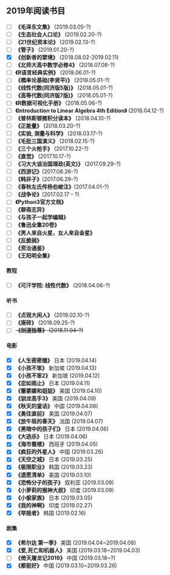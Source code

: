 ## 2019年阅读书目

- [ ] **《毛泽东文集》** (2019.03.05-?)
- [ ] **《生态社会人口论》** (2019.02.20-?)
- [ ] **《21世纪资本论》** (2019.02.13-?)
- [ ] **《管子》** (2019.01.20-?)
- [x] **《创新者的宭境》** (2018.08.02-2019.02.11)
- [ ] **《北师大高中数学必修4》** (2018.07.08-?)
- [ ] **《R语言经典实例》** (2018.06.01-?)
- [ ] **《概率论基础(李贤平)》** (2018.05.01-?)
- [ ] **《线性代数(同济版5版)》** (2018.05.01-?)
- [ ] **《高等代数(同济版7版)》** (2018.05.01-?)
- [ ] **《R数据可视化手册》** (2018.05.06-?)
- [ ] **《Introduction to Linear Algebra 4th Edition》** (2018.04.12-?)
- [ ] **《普林斯顿微积分读本》** (2018.04.10-?)
- [ ] **《正能量》** (2018.03.20-?)
- [ ] **《实验, 测量与科学》** (2018.03.17-?)
- [ ] **《毛批三国演义》** (2018.02.15-?)
- [ ] **《三个火枪手》** (2017.10.22-?)
- [ ] **《直觉》** (2017.10.17-?)
- [ ] **《习大大谈治国理政(英文)》** (2017.09.29-?)
- [ ] **《西游记》**(2017.08.26-?)
- [ ] **《韩非子》**(2017.06.29-?)
- [ ] **《春秋左氏传杨伯峻注》**(2017.04.01-?)
- [ ] **《战争论》**(2017.02.17 - ?)
- [ ] **《Python3官方文档》**
- [ ] **《聊斋志异》**
- [ ] **《与孩子一起学编辑》**
- [ ] **《鲁迅全集20卷》**
- [ ] **《男人来自火星，女人来自金星》**
- [ ] **《反脆弱》**
- [ ] **《资治通鉴》**
- [ ] **《王阳明全集》**

#### 教程
- [ ] **《可汗学院: 线性代数》** (2018.04.06-?)

#### 听书

- [ ] **《贞观大闲人》** (2019.02.10-?)
- [ ] **《唐砖》** (2018.09.25-?)
- [ ] ~~**《剑道独尊》** (2018.11.04-?)~~

#### 电影

- [x] **《人生密密缝》** 日本 (2019.04.14)
- [x] **《小孩不笨》** 新加坡 (2019.04.13)
- [x] **《小孩不笨2》** 新加坡 (2019.04.12)
- [x] **《恋如雨止》** 日本 (2019.04.11)
- [x] **《蕾蒙娜和姐姐》** 美国 (2019.04.10)
- [x] **《驯龙高手3》** 美国 (2019.04.09)
- [x] **《秋天的童话》** 中国 (2019.04.08)
- [x] **《勇往直前》** 美国 (2019.04.07)
- [x] **《放牛班的春天》** 法国 (2019.04.07)
- [x] **《黑暗中的孩子们》** 日本 (2019.04.06)
- [x] **《大逃杀》** 日本 (2019.04.06)
- [x] **《海市蜃楼》** 西班牙 (2019.04.05)
- [x] **《疯狂的外星人》** 中国 (2019.03.26)
- [x] **《天空之城》** 日本 (2019.03.25)
- [x] **《极限职业》** 韩国 (2019.03.23)
- [x] **《遗愿清单》** 美国 (2019.03.10)
- [x] **《恐怖分子的孩子》** 叙利亚 (2019.03.09)
- [x] **《小萝莉的猴神大叔》** 印度 (2019.03.09)
- [x] **《小偷家族》** 日本 (2019.03.05)
- [x] **《我的神啊》** 印度 (2019.02.27)
- [x] **《举报者》** 韩国 (2019.02.16)

#### 剧集

- [x] **《希尔达 第一季》** 美国 (2019.04.04~2019.04.06)
- [x] **《爱,死亡和机器人》** 美国 (2019.03.18~2019.04.03)
- [ ] **《倚天屠龙记2019》** 中国 (2019.03.18~?)
- [x] **《都挺好》** 中国 (2019.03.10~2019.03.26)